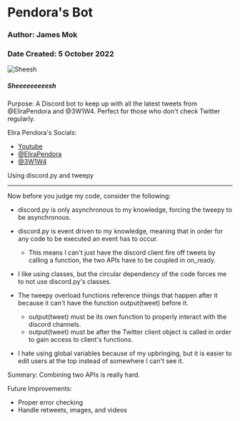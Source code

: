 # Pendora's Bot
### Author: James Mok       
### Date Created: 5 October 2022

![Sheesh](https://i.ytimg.com/vi/FvShFQ-EhZI/hqdefault.jpg)
##### Sheeeeeeeeesh

Purpose: A Discord bot to keep up with all the latest tweets from @EliraPendora and @3W1W4. Perfect for those who don't check Twitter regularly.

Elira Pendora's Socials:
* [Youtube](https://www.youtube.com/channel/UCIeSUTOTkF9Hs7q3SGcO-Ow)
* [@EliraPendora](https://twitter.com/EliraPendora)
* [@3W1W4](https://twitter.com/3W1W4)

<!-- If you want to make it in C++, try using Discord++ (DiscordPP) and twitcurl (swatkat). Or don't, I didn't look too deep into these APIs-->
Using discord.py and tweepy

---

Now before you judge my code, consider the following:

* discord.py is only asynchronous to my knowledge, forcing the tweepy to be asynchronous.
* discord.py is event driven to my knowledge, meaning that in order for any code to be executed an event has to occur.
  * This means I can't just have the discord client fire off tweets by calling a function,
          the two APIs have to be coupled in on_ready.
* I like using classes, but the circular dependency of the code forces me to not use discord.py's classes.
* The tweepy overload functions reference things that happen after it because it can't have the function output(tweet)
    before it.
  * output(tweet) must be its own function to properly interact with the discord channels.
  * output(tweet) must be after the Twitter client object is called in order to gain access to client's functions.

* I hate using global variables because of my upbringing, but it is easier to edit users at the top instead of
  somewhere I can't see it.

Summary: Combining two APIs is really hard.

Future Improvements:
* Proper error checking
* Handle retweets, images, and videos